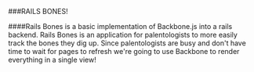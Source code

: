 ###RAILS BONES!

####Rails Bones is a basic implementation of Backbone.js into a rails backend. Rails Bones is an application for palentologists to more easily track the bones they dig up. Since palentologists are busy and don't have time to wait for pages to refresh we're going to use Backbone to render everything in a single view!
